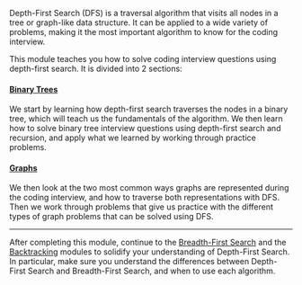
Depth-First Search (DFS) is a traversal algorithm that visits all nodes in a tree or graph-like data structure. It can be applied to a wide variety of problems, making it the most important algorithm to know for the coding interview.

This module teaches you how to solve coding interview questions using depth-first search. It is divided into 2 sections:

#### [Binary Trees](https://www.hellointerview.com/learn/code/depth-first-search/fundamentals)

We start by learning how depth-first search traverses the nodes in a binary tree, which will teach us the fundamentals of the algorithm. We then learn how to solve binary tree interview questions using depth-first search and recursion, and apply what we learned by working through practice problems.

#### [Graphs](https://www.hellointerview.com/learn/code/depth-first-search/graphs)

We then look at the two most common ways graphs are represented during the coding interview, and how to traverse both representations with DFS. Then we work through problems that give us practice with the different types of graph problems that can be solved using DFS.

---

After completing this module, continue to the [Breadth-First Search](https://www.hellointerview.com/learn/code/breadth-first-search/introduction) and the [Backtracking](https://www.hellointerview.com/learn/code/backtracking/overview) modules to solidify your understanding of Depth-First Search. In particular, make sure you understand the differences between Depth-First Search and Breadth-First Search, and when to use each algorithm.